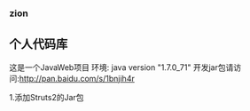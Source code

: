### zion
个人代码库
---------------
这是一个JavaWeb项目
环境:  java version "1.7.0_71"
       开发jar包请访问:http://pan.baidu.com/s/1bnjih4r


1.添加Struts2的Jar包
       
